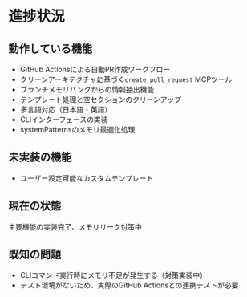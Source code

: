 # 進捗状況

## 動作している機能

- GitHub Actionsによる自動PR作成ワークフロー
- クリーンアーキテクチャに基づく`create_pull_request` MCPツール
- ブランチメモリバンクからの情報抽出機能
- テンプレート処理と空セクションのクリーンアップ
- 多言語対応（日本語・英語）
- CLIインターフェースの実装
- systemPatternsのメモリ最適化処理
## 未実装の機能

- ユーザー設定可能なカスタムテンプレート
## 現在の状態

主要機能の実装完了、メモリリーク対策中
## 既知の問題

- CLIコマンド実行時にメモリ不足が発生する（対策実装中）
- テスト環境がないため、実際のGitHub Actionsとの連携テストが必要

